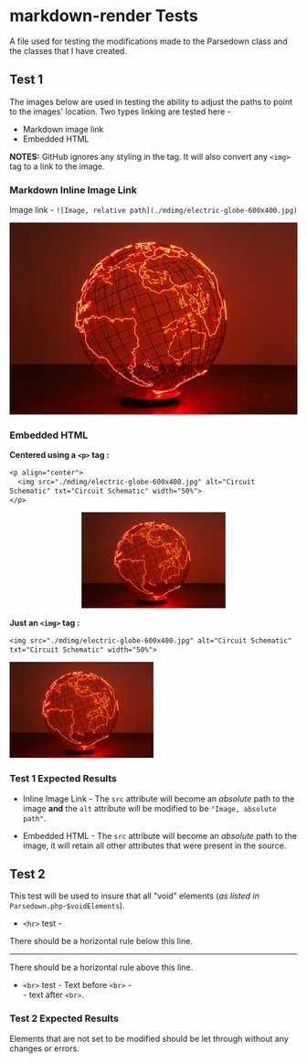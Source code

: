 # markdown-render Tests

A file used for testing the modifications made to the Parsedown class and the classes that I have created.

## Test 1

The images below are used in testing the ability to adjust the paths to point to the images' location. Two types linking are tested here - 

* Markdown image link
* Embedded HTML

**NOTES:** GitHub ignores any styling in the tag. It will also convert any `<img>` tag to a link to the image. 

### Markdown Inline Image Link

Image link - `![Image, relative path](./mdimg/electric-globe-600x400.jpg)`

![Image, relative path](./mdimg/electric-globe-600x400.jpg)

### Embedded HTML

**Centered using a `<p>` tag :**

```
<p align="center">
  <img src="./mdimg/electric-globe-600x400.jpg" alt="Circuit Schematic" txt="Circuit Schematic" width="50%">
</p>
```

<p align="center">
  <img src="./mdimg/electric-globe-600x400.jpg" alt="Circuit Schematic" txt="Circuit Schematic" width="50%">
</p>

**Just an `<img>` tag :**

```
<img src="./mdimg/electric-globe-600x400.jpg" alt="Circuit Schematic" txt="Circuit Schematic" width="50%">
```

<img src="./mdimg/electric-globe-600x400.jpg" alt="Circuit Schematic" txt="Circuit Schematic" width="50%">

### Test 1 Expected Results

* Inline Image Link - The `src` attribute will become an *absolute* path to the image **and** the `alt` attribute will be modified to be `"Image, absolute path"`.

* Embedded HTML - The `src` attribute will become an *absolute* path to the image, it will retain all other attributes that were present in the source.


## Test 2

This test will be used to insure that all "void" elements (*as listed in* `Parsedown.php`*-*`$voidElements`).

* `<hr>` test - 

There should be a horizontal rule below this line.

<hr>

There should be a horizontal rule above this line.


* `<br>` test - 
Text before `<br>` - <br> - text after `<br>`.

### Test 2 Expected Results

Elements that are not set to be modified should be let through without any changes or errors.

